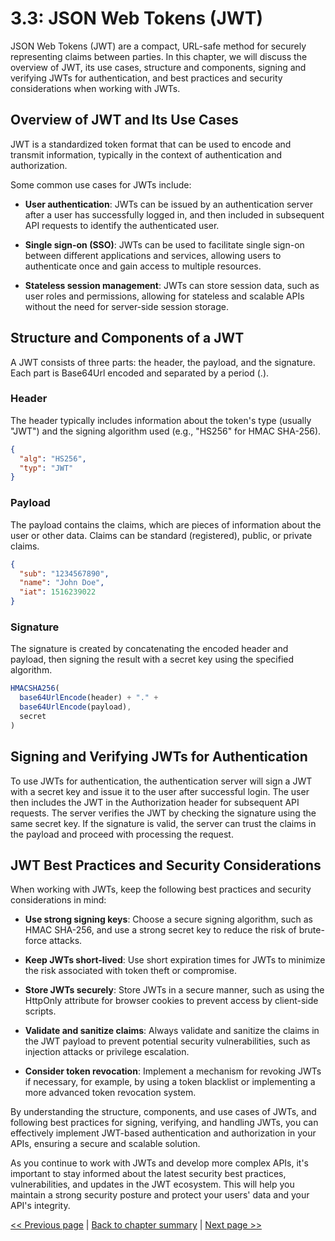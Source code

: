 # 3.3: JSON Web Tokens (JWT)

JSON Web Tokens (JWT) are a compact, URL-safe method for securely representing claims between parties. In this chapter, we will discuss the overview of JWT, its use cases, structure and components, signing and verifying JWTs for authentication, and best practices and security considerations when working with JWTs.

## Overview of JWT and Its Use Cases

JWT is a standardized token format that can be used to encode and transmit information, typically in the context of authentication and authorization. 

Some common use cases for JWTs include:

- **User authentication**: JWTs can be issued by an authentication server after a user has successfully logged in, and then included in subsequent API requests to identify the authenticated user.

- **Single sign-on (SSO)**: JWTs can be used to facilitate single sign-on between different applications and services, allowing users to authenticate once and gain access to multiple resources.
  
- **Stateless session management**: JWTs can store session data, such as user roles and permissions, allowing for stateless and scalable APIs without the need for server-side session storage.

## Structure and Components of a JWT

A JWT consists of three parts: the header, the payload, and the signature. Each part is Base64Url encoded and separated by a period (.).

### Header
The header typically includes information about the token's type (usually "JWT") and the signing algorithm used (e.g., "HS256" for HMAC SHA-256).

```json
{
  "alg": "HS256",
  "typ": "JWT"
}
```

### Payload
The payload contains the claims, which are pieces of information about the user or other data. Claims can be standard (registered), public, or private claims.

```json
{
  "sub": "1234567890",
  "name": "John Doe",
  "iat": 1516239022
}
```

### Signature
The signature is created by concatenating the encoded header and payload, then signing the result with a secret key using the specified algorithm.

```javascript
HMACSHA256(
  base64UrlEncode(header) + "." +
  base64UrlEncode(payload),
  secret
)
```

## Signing and Verifying JWTs for Authentication

To use JWTs for authentication, the authentication server will sign a JWT with a secret key and issue it to the user after successful login. The user then includes the JWT in the Authorization header for subsequent API requests. The server verifies the JWT by checking the signature using the same secret key. If the signature is valid, the server can trust the claims in the payload and proceed with processing the request.

## JWT Best Practices and Security Considerations

When working with JWTs, keep the following best practices and security considerations in mind:

- **Use strong signing keys**: Choose a secure signing algorithm, such as HMAC SHA-256, and use a strong secret key to reduce the risk of brute-force attacks.
  
- **Keep JWTs short-lived**: Use short expiration times for JWTs to minimize the risk associated with token theft or compromise.

- **Store JWTs securely**: Store JWTs in a secure manner, such as using the HttpOnly attribute for browser cookies to prevent access by client-side scripts.
  
- **Validate and sanitize claims**: Always validate and sanitize the claims in the JWT payload to prevent potential security vulnerabilities, such as injection attacks or privilege escalation.
    
- **Consider token revocation**: Implement a mechanism for revoking JWTs if necessary, for example, by using a token blacklist or implementing a more advanced token revocation system.

By understanding the structure, components, and use cases of JWTs, and following best practices for signing, verifying, and handling JWTs, you can effectively implement JWT-based authentication and authorization in your APIs, ensuring a secure and scalable solution.

As you continue to work with JWTs and develop more complex APIs, it's important to stay informed about the latest security best practices, vulnerabilities, and updates in the JWT ecosystem. This will help you maintain a strong security posture and protect your users' data and your API's integrity.

[<< Previous page](3.2-authentication-in-apis.md) | [Back to chapter summary](Readme.md) | [Next page >>](3.4-oauth2-for-api-authorization.md)